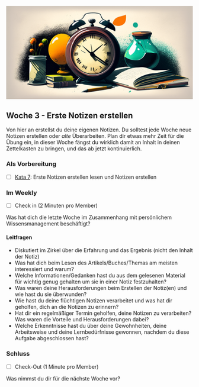 ![Flüchtige Notizen](images/woche4.png)

## Woche 3 - Erste Notizen erstellen

Von hier an erstellst du deine eigenen Notizen. Du solltest jede Woche neue Notizen erstellen oder _alte_ Überarbeiten. Plan dir etwas mehr Zeit für die Übung ein, in dieser Woche fängst du wirklich damit an Inhalt in deinen Zettelkasten zu bringen, und das ab jetzt kontinuierlich.

### Als Vorbereitung

- [ ] [Kata 7](2-1-Kata-7.md): Erste Notizen erstellen lesen und Notizen erstellen

### Im Weekly

- [ ] Check in (2 Minuten pro Member)

Was hat dich die letzte Woche im Zusammenhang mit persönlichem Wissensmanagement beschäftigt?

#### Leitfragen

- Diskutiert im Zirkel über die Erfahrung und das Ergebnis (nicht den Inhalt der Notiz)
- Was hat dich beim Lesen des Artikels/Buches/Themas am meisten interessiert und warum?
- Welche Informationen/Gedanken hast du aus dem gelesenen Material für wichtig genug gehalten um sie in einer Notiz festzuhalten?
- Was waren deine Herausforderungen beim Erstellen der Notiz(en) und wie hast du sie überwunden?
- Wie hast du deine flüchtigen Notizen verarbeitet und was hat dir geholfen, dich an die Notizen zu erinnern?
- Hat dir ein regelmäßiger Termin geholfen, deine Notizen zu verarbeiten? Was waren die Vorteile und Herausforderungen dabei?
- Welche Erkenntnisse hast du über deine Gewohnheiten, deine Arbeitsweise und deine Lernbedürfnisse gewonnen, nachdem du diese Aufgabe abgeschlossen hast?

### Schluss

- [ ] Check-Out (1 Minute pro Member)

Was nimmst du dir für die nächste Woche vor?
